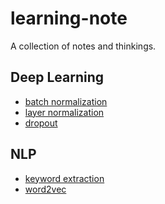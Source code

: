 # learning-note
A collection of notes and thinkings.

## Deep Learning
* [batch normalization](https://github.com/kaikefly/learning-note/blob/master/deep_learning/batch_normalization/batch_normalization.ipynb)
* [layer normalization]()
* [dropout]()

## NLP
* [keyword extraction](https:/github.com/kaikefly/learning-note/blob/master/nlp/keyword-extration)
* [word2vec](https://github.com/kaikefly/learning-note/blob/master/nlp/word2vec.pdf)
